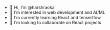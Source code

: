 - 👋 Hi, I’m @harshraoka
- 👀 I’m interested in web development and AI/ML
- 🌱 I’m currently learning React and tenserflow
- 💞️ I’m looking to collaborate on React projects


<!---
harshraoka/harshraoka is a ✨ special ✨ repository because its `README.md` (this file) appears on your GitHub profile.
You can click the Preview link to take a look at your changes.
--->
